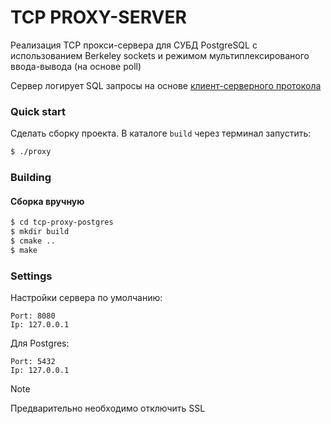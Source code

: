
# TCP PROXY-SERVER

Реализация TCP прокси-сервера для СУБД PostgreSQL с использованием Berkeley sockets и режимом мультиплексированого ввода-вывода (на основе poll)

Сервер логирует SQL запросы на основе [клиент-серверного протокола](https://postgrespro.ru/docs/postgresql/16/protocol)  

### Quick start

Сделать сборку проекта. 
В каталоге `build` через терминал запустить:

```bash
$ ./proxy
```

### Building

#### Сборка вручную

```bash
$ cd tcp-proxy-postgres
$ mkdir build
$ cmake ..
$ make
```

### Settings

Настройки сервера по умолчанию:
```
Port: 8080
Ip: 127.0.0.1
```

Для Postgres:

```
Port: 5432
Ip: 127.0.0.1
```

> [!NOTE] 
> Предварительно необходимо отключить SSL 
